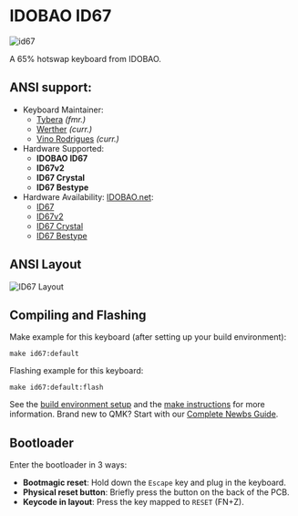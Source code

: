# IDOBAO ID67

![id67](https://i.imgur.com/XiEnksS.png)

A 65% hotswap keyboard from IDOBAO.

## ANSI support:

* Keyboard Maintainer:
  - [Tybera](https://github.com/tybera) *(fmr.)*
  - [Werther](https://github.com/thewerther) *(curr.)*
  - [Vino Rodrigues](https://github.com/vinorodrigues) *(curr.)*
* Hardware Supported:
  - **IDOBAO ID67**
  - **ID67v2**
  - **ID67 Crystal**
  - **ID67 Bestype**
* Hardware Availability: [IDOBAO.net](https://idobao.net/search?type=product&q=ID67*): 
  * [ID67](https://www.idobao.net/products/idobao-id67-65-hot-swappable-mechanical-keyboard-kit-1)
  * [ID67v2](https://idobao.net/products/idobao-id67v2-65-hot-swappable-mechanical-keyboard-kit)
  * [ID67 Crystal](https://idobao.net/products/idobao-id67-crystal-keyboard-kit-gasket-mount-version)
  * [ID67 Bestype](https://idobao.net/products/idobao-id67-bestype-keyboard-kit-aluminum-with-brass-weight)

## ANSI Layout

![ID67 Layout](https://idobao.github.io/kle/idobao-id67.png)


## Compiling and Flashing

Make example for this keyboard (after setting up your build environment):

    make id67:default

Flashing example for this keyboard:

    make id67:default:flash

See the [build environment setup](https://docs.qmk.fm/#/getting_started_build_tools) and the [make instructions](https://docs.qmk.fm/#/getting_started_make_guide) for more information. Brand new to QMK? Start with our [Complete Newbs Guide](https://docs.qmk.fm/#/newbs).

## Bootloader

Enter the bootloader in 3 ways:

* **Bootmagic reset**: Hold down the `Escape` key and plug in the keyboard.
* **Physical reset button**: Briefly press the button on the back of the PCB.
* **Keycode in layout**: Press the key mapped to `RESET` (FN+Z).
